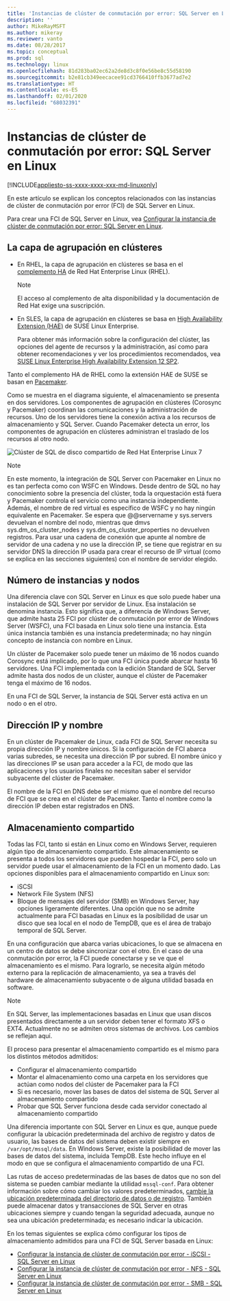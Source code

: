 ```yaml
---
title: 'Instancias de clúster de conmutación por error: SQL Server en Linux'
description: ''
author: MikeRayMSFT
ms.author: mikeray
ms.reviewer: vanto
ms.date: 08/28/2017
ms.topic: conceptual
ms.prod: sql
ms.technology: linux
ms.openlocfilehash: 81d283ba02ec62a2de8d3c8f0e56be8c55d58190
ms.sourcegitcommit: b2e81cb349eecacee91cd3766410ffb3677ad7e2
ms.translationtype: HT
ms.contentlocale: es-ES
ms.lasthandoff: 02/01/2020
ms.locfileid: "68032391"
---
```

# <a name="failover-cluster-instances---sql-server-on-linux"></a>Instancias de clúster de conmutación por error: SQL Server en Linux

[!INCLUDE[appliesto-ss-xxxx-xxxx-xxx-md-linuxonly](../includes/appliesto-ss-xxxx-xxxx-xxx-md-linuxonly.md)]

En este artículo se explican los conceptos relacionados con las instancias de clúster de conmutación por error (FCI) de SQL Server en Linux. 

Para crear una FCI de SQL Server en Linux, vea [Configurar la instancia de clúster de conmutación por error: SQL Server en Linux](sql-server-linux-shared-disk-cluster-configure.md).

## <a name="the-clustering-layer"></a>La capa de agrupación en clústeres

* En RHEL, la capa de agrupación en clústeres se basa en el [complemento HA](https://access.redhat.com/documentation/en-US/Red_Hat_Enterprise_Linux/6/pdf/High_Availability_Add-On_Overview/Red_Hat_Enterprise_Linux-6-High_Availability_Add-On_Overview-en-US.pdf) de Red Hat Enterprise Linux (RHEL). 

    > [!NOTE] 
    > El acceso al complemento de alta disponibilidad y la documentación de Red Hat exige una suscripción. 

* En SLES, la capa de agrupación en clústeres se basa en [High Availability Extension (HAE)](https://www.suse.com/products/highavailability) de SUSE Linux Enterprise.

    Para obtener más información sobre la configuración del clúster, las opciones del agente de recursos y la administración, así como para obtener recomendaciones y ver los procedimientos recomendados, vea [SUSE Linux Enterprise High Availability Extension 12 SP2](https://www.suse.com/documentation/sle-ha-12/index.html).

Tanto el complemento HA de RHEL como la extensión HAE de SUSE se basan en [Pacemaker](https://clusterlabs.org/).

Como se muestra en el diagrama siguiente, el almacenamiento se presenta en dos servidores. Los componentes de agrupación en clústeres (Corosync y Pacemaker) coordinan las comunicaciones y la administración de recursos. Uno de los servidores tiene la conexión activa a los recursos de almacenamiento y SQL Server. Cuando Pacemaker detecta un error, los componentes de agrupación en clústeres administran el traslado de los recursos al otro nodo.  

![Clúster de SQL de disco compartido de Red Hat Enterprise Linux 7](./media/sql-server-linux-shared-disk-cluster-red-hat-7-configure/LinuxCluster.png) 


> [!NOTE]
> En este momento, la integración de SQL Server con Pacemaker en Linux no es tan perfecta como con WSFC en Windows. Desde dentro de SQL no hay conocimiento sobre la presencia del clúster, toda la orquestación está fuera y Pacemaker controla el servicio como una instancia independiente. Además, el nombre de red virtual es específico de WSFC y no hay ningún equivalente en Pacemaker. Se espera que @@servername y sys.servers devuelvan el nombre del nodo, mientras que dmvs sys.dm_os_cluster_nodes y sys.dm_os_cluster_properties no devuelven registros. Para usar una cadena de conexión que apunte al nombre de servidor de una cadena y no use la dirección IP, se tiene que registrar en su servidor DNS la dirección IP usada para crear el recurso de IP virtual (como se explica en las secciones siguientes) con el nombre de servidor elegido.

## <a name="number-of-instances-and-nodes"></a>Número de instancias y nodos

Una diferencia clave con SQL Server en Linux es que solo puede haber una instalación de SQL Server por servidor de Linux. Esa instalación se denomina instancia. Esto significa que, a diferencia de Windows Server, que admite hasta 25 FCI por clúster de conmutación por error de Windows Server (WSFC), una FCI basada en Linux solo tiene una instancia. Esta única instancia también es una instancia predeterminada; no hay ningún concepto de instancia con nombre en Linux. 

Un clúster de Pacemaker solo puede tener un máximo de 16 nodos cuando Corosync está implicado, por lo que una FCI única puede abarcar hasta 16 servidores. Una FCI implementada con la edición Standard de SQL Server admite hasta dos nodos de un clúster, aunque el clúster de Pacemaker tenga el máximo de 16 nodos.

En una FCI de SQL Server, la instancia de SQL Server está activa en un nodo o en el otro.

## <a name="ip-address-and-name"></a>Dirección IP y nombre
En un clúster de Pacemaker de Linux, cada FCI de SQL Server necesita su propia dirección IP y nombre únicos. Si la configuración de FCI abarca varias subredes, se necesita una dirección IP por subred. El nombre único y las direcciones IP se usan para acceder a la FCI, de modo que las aplicaciones y los usuarios finales no necesitan saber el servidor subyacente del clúster de Pacemaker.

El nombre de la FCI en DNS debe ser el mismo que el nombre del recurso de FCI que se crea en el clúster de Pacemaker.
Tanto el nombre como la dirección IP deben estar registrados en DNS.

## <a name="shared-storage"></a>Almacenamiento compartido
Todas las FCI, tanto si están en Linux como en Windows Server, requieren algún tipo de almacenamiento compartido. Este almacenamiento se presenta a todos los servidores que pueden hospedar la FCI, pero solo un servidor puede usar el almacenamiento de la FCI en un momento dado. Las opciones disponibles para el almacenamiento compartido en Linux son:

- iSCSI
- Network File System (NFS)
- Bloque de mensajes del servidor (SMB) en Windows Server, hay opciones ligeramente diferentes. Una opción que no se admite actualmente para FCI basadas en Linux es la posibilidad de usar un disco que sea local en el nodo de TempDB, que es el área de trabajo temporal de SQL Server.

En una configuración que abarca varias ubicaciones, lo que se almacena en un centro de datos se debe sincronizar con el otro. En el caso de una conmutación por error, la FCI puede conectarse y se ve que el almacenamiento es el mismo. Para lograrlo, se necesita algún método externo para la replicación de almacenamiento, ya sea a través del hardware de almacenamiento subyacente o de alguna utilidad basada en software. 

>[!NOTE]
>En SQL Server, las implementaciones basadas en Linux que usan discos presentados directamente a un servidor deben tener el formato XFS o EXT4. Actualmente no se admiten otros sistemas de archivos. Los cambios se reflejan aquí.

El proceso para presentar el almacenamiento compartido es el mismo para los distintos métodos admitidos:

- Configurar el almacenamiento compartido
- Montar el almacenamiento como una carpeta en los servidores que actúan como nodos del clúster de Pacemaker para la FCI
- Si es necesario, mover las bases de datos del sistema de SQL Server al almacenamiento compartido
- Probar que SQL Server funciona desde cada servidor conectado al almacenamiento compartido

Una diferencia importante con SQL Server en Linux es que, aunque puede configurar la ubicación predeterminada del archivo de registro y datos de usuario, las bases de datos del sistema deben existir siempre en `/var/opt/mssql/data`. En Windows Server, existe la posibilidad de mover las bases de datos del sistema, incluida TempDB. Este hecho influye en el modo en que se configura el almacenamiento compartido de una FCI.

Las rutas de acceso predeterminadas de las bases de datos que no son del sistema se pueden cambiar mediante la utilidad `mssql-conf`. Para obtener información sobre cómo cambiar los valores predeterminados, [cambie la ubicación predeterminada del directorio de datos o de registro](sql-server-linux-configure-mssql-conf.md#datadir). También puede almacenar datos y transacciones de SQL Server en otras ubicaciones siempre y cuando tengan la seguridad adecuada, aunque no sea una ubicación predeterminada; es necesario indicar la ubicación.

En los temas siguientes se explica cómo configurar los tipos de almacenamiento admitidos para una FCI de SQL Server basada en Linux:

- [Configurar la instancia de clúster de conmutación por error - iSCSI - SQL Server en Linux](sql-server-linux-shared-disk-cluster-configure-iscsi.md)
- [Configurar la instancia de clúster de conmutación por error - NFS - SQL Server en Linux](sql-server-linux-shared-disk-cluster-configure-nfs.md)
- [Configurar la instancia de clúster de conmutación por error - SMB - SQL Server en Linux](sql-server-linux-shared-disk-cluster-configure-smb.md)
